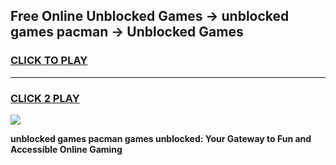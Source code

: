 
## Free Online Unblocked Games → unblocked games pacman → Unblocked Games
<h3>
<a href="https://premium.freeplayer.one?title=unblocked_games_pacman&ref=21F">CLICK TO PLAY</a></h3>
<hr>

<h3>
<a href="https://premium.freeplayer.one?title=unblocked_games_pacman&ref=21F">CLICK 2 PLAY</a>
  
</h3>

<a href="https://premium.freeplayer.one?title=unblocked_games_pacman&ref=21F/"><img src="https://clearcache.store/games.png"></a>


**unblocked games pacman games unblocked: Your Gateway to Fun and Accessible Online Gaming**
